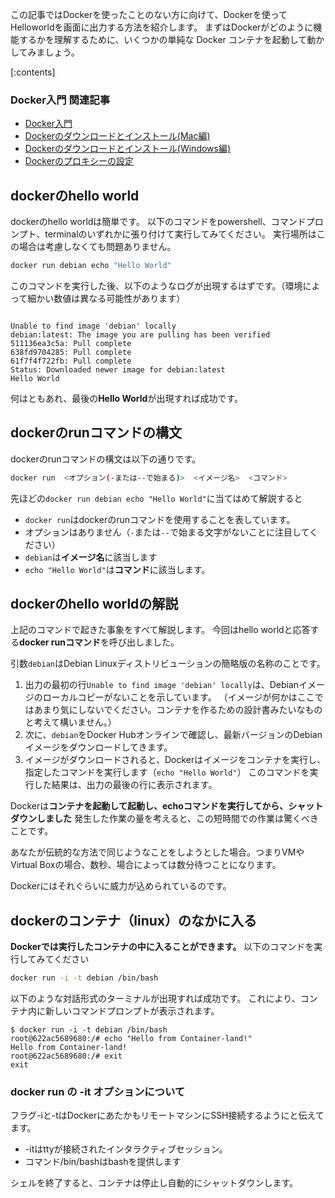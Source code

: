 

この記事ではDockerを使ったことのない方に向けて、Dockerを使ってHelloworldを画面に出力する方法を紹介します。
まずはDockerがどのように機能するかを理解するために、いくつかの単純な Docker コンテナを起動して動かしてみましょう。


[:contents]


### Docker入門 関連記事

- [Docker入門](https://minegishirei.hatenablog.com/entry/2023/09/02/213936)
- [Dockerのダウンロードとインストール(Mac編)](https://minegishirei.hatenablog.com/entry/2023/09/03/143528)
- [Dockerのダウンロードとインストール(Windows編)](https://minegishirei.hatenablog.com/entry/2023/09/04/115946)
- [Dockerのプロキシーの設定](https://minegishirei.hatenablog.com/entry/2023/09/05/120827)




## dockerのhello world

dockerのhello worldは簡単です。
以下のコマンドをpowershell、コマンドプロンプト、terminalのいずれかに張り付けて実行してみてください。
実行場所はこの場合は考慮しなくても問題ありません。

```sh
docker run debian echo "Hello World"
```

このコマンドを実行した後、以下のようなログが出現するはずです。（環境によって細かい数値は異なる可能性があります）

<pre><code>
Unable to find image 'debian' locally
debian:latest: The image you are pulling has been verified
511136ea3c5a: Pull complete
638fd9704285: Pull complete
61f7f4f722fb: Pull complete
Status: Downloaded newer image for debian:latest
Hello World
</code></pre>

何はともあれ、最後の**Hello World**が出現すれば成功です。



## dockerのrunコマンドの構文

dockerのrunコマンドの構文は以下の通りです。

```sh
docker run  <オプション(-または--で始まる)>  <イメージ名>  <コマンド>
```

先ほどの`docker run debian echo "Hello World"`に当てはめて解説すると

- `docker run`はdockerのrunコマンドを使用することを表しています。
- オプションはありません（`-`または`--`で始まる文字がないことに注目してください）
- `debian`は**イメージ名**に該当します
- `echo "Hello World"`は**コマンド**に該当します。



## dockerのhello worldの解説

上記のコマンドで起きた事象をすべて解説します。
今回はhello worldと応答する**docker runコマンド**を呼び出しました。

引数`debian`はDebian Linuxディストリビューションの簡略版の名称のことです。

1. 出力の最初の行`Unable to find image 'debian' locally`は、Debianイメージのローカルコピーがないことを示しています。
（イメージが何かはここではあまり気にしないでください。コンテナを作るための設計書みたいなものと考えて構いません。）
2. 次に、`debian`をDocker Hubオンラインで確認し、最新バージョンのDebianイメージをダウンロードしてきます。
3. イメージがダウンロードされると、Dockerはイメージをコンテナを実行し、指定したコマンドを実行します（`echo "Hello World"`）
このコマンドを実行した結果は、出力の最後の行に表示されます。

Dockerは**コンテナを起動して起動し、echoコマンドを実行してから、シャットダウンしました**
発生した作業の量を考えると、この短時間での作業は驚くべきことです。

あなたが伝統的な方法で同じようなことをしようとした場合。つまりVMやVirtual Boxの場合、数秒、場合によっては数分待つことになります。

Dockerにはそれぐらいに威力が込められているのです。



## dockerのコンテナ（linux）のなかに入る

**Dockerでは実行したコンテナの中に入ることができます。**
以下のコマンドを実行してみてください

```sh
docker run -i -t debian /bin/bash
```

以下のような対話形式のターミナルが出現すれば成功です。
これにより、コンテナ内に新しいコマンドプロンプトが表示されます。

```
$ docker run -i -t debian /bin/bash
root@622ac5689680:/# echo "Hello from Container-land!"
Hello from Container-land!
root@622ac5689680:/# exit
exit
```

### docker run の -it オプションについて

フラグ-iと-tはDockerにあたかもリモートマシンにSSH接続するようにと伝えてます。

- -itはttyが接続されたインタラクティブセッション。
- コマンド/bin/bashはbashを提供します

シェルを終了すると、コンテナは停止し自動的にシャットダウンします。

